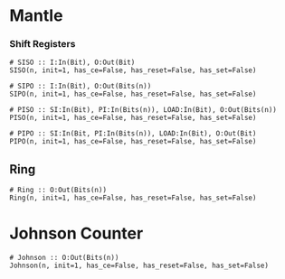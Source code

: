 # Mantle

### Shift Registers
```
# SISO :: I:In(Bit), O:Out(Bit)
SISO(n, init=1, has_ce=False, has_reset=False, has_set=False)
```

```
# SIPO :: I:In(Bit), O:Out(Bits(n)) 
SIPO(n, init=1, has_ce=False, has_reset=False, has_set=False)
```

```
# PISO :: SI:In(Bit), PI:In(Bits(n)), LOAD:In(Bit), O:Out(Bits(n))
PISO(n, init=1, has_ce=False, has_reset=False, has_set=False)
```

```
# PIPO :: SI:In(Bit, PI:In(Bits(n)), LOAD:In(Bit), O:Out(Bit)
PIPO(n, init=1, has_ce=False, has_reset=False, has_set=False)
```

## Ring

```
# Ring :: O:Out(Bits(n))
Ring(n, init=1, has_ce=False, has_reset=False, has_set=False)
```

# Johnson Counter

```
# Johnson :: O:Out(Bits(n))
Johnson(n, init=1, has_ce=False, has_reset=False, has_set=False)
```

